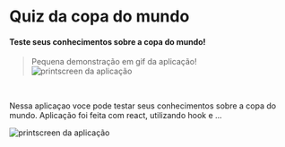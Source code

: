 # Quiz da copa do mundo

#### Teste seus conhecimentos sobre a copa do mundo!

> Pequena demonstração em gif da aplicação!
> <img src="" alt="printscreen da aplicação">

<br>

<p>Nessa aplicaçao voce pode testar seus conhecimentos sobre a copa do mundo. Aplicação foi feita com react, utilizando hook e ...</p>

  <img src="" alt="printscreen da aplicação">
